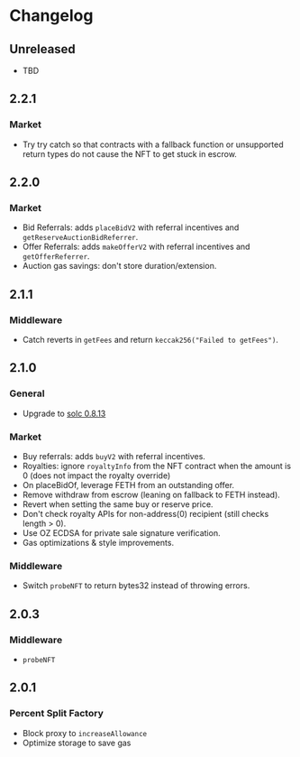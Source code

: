 # Changelog

## Unreleased

- TBD

## 2.2.1

### Market

- Try try catch so that contracts with a fallback function or unsupported return types do not cause the NFT to get stuck in escrow.

## 2.2.0

### Market

- Bid Referrals: adds `placeBidV2` with referral incentives and `getReserveAuctionBidReferrer`.
- Offer Referrals: adds `makeOfferV2` with referral incentives and `getOfferReferrer`.
- Auction gas savings: don't store duration/extension.

## 2.1.1

### Middleware

- Catch reverts in `getFees` and return `keccak256("Failed to getFees")`.

## 2.1.0

### General

- Upgrade to [solc 0.8.13](https://github.com/ethereum/solidity/releases/tag/v0.8.13)

### Market

- Buy referrals: adds `buyV2` with referral incentives.
- Royalties: ignore `royaltyInfo` from the NFT contract when the amount is 0 (does not impact the royalty override)
- On placeBidOf, leverage FETH from an outstanding offer.
- Remove withdraw from escrow (leaning on fallback to FETH instead).
- Revert when setting the same buy or reserve price.
- Don't check royalty APIs for non-address(0) recipient (still checks length > 0).
- Use OZ ECDSA for private sale signature verification.
- Gas optimizations & style improvements.

### Middleware

- Switch `probeNFT` to return bytes32 instead of throwing errors.

## 2.0.3

### Middleware

- `probeNFT`

## 2.0.1

### Percent Split Factory

- Block proxy to `increaseAllowance`
- Optimize storage to save gas
